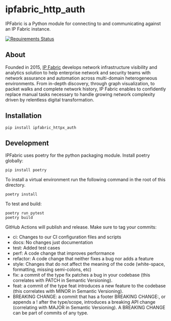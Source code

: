 # ipfabric_http_auth

IPFabric is a Python module for connecting to and communicating against an IP Fabric instance.

[![Requirements Status](https://requires.io/github/community-fabric/ipfabric_httpx_auth/requirements.svg?branch=main)](https://requires.io/github/community-fabric/ipfabric_httpx_auth/requirements/?branch=main)

## About

Founded in 2015, [IP Fabric](https://ipfabric.io/) develops network infrastructure visibility and analytics solution to
help enterprise network and security teams with network assurance and automation across multi-domain heterogeneous
environments. From in-depth discovery, through graph visualization, to packet walks and complete network history, IP
Fabric enables to confidently replace manual tasks necessary to handle growing network complexity driven by relentless
digital transformation.

## Installation

```
pip install ipfabric_httpx_auth
```

## Development

IPFabric uses poetry for the python packaging module. Install poetry globally:

```
pip install poetry
```

To install a virtual environment run the following command in the root of this directory.

```
poetry install
```

To test and build:

```
poetry run pytest
poetry build
```

GitHub Actions will publish and release. Make sure to tag your commits:

* ci: Changes to our CI configuration files and scripts
* docs: No changes just documentation
* test: Added test cases
* perf: A code change that improves performance
* refactor: A code change that neither fixes a bug nor adds a feature
* style: Changes that do not affect the meaning of the code (white-space, formatting, missing semi-colons, etc)
* fix: a commit of the type fix patches a bug in your codebase (this correlates with PATCH in Semantic Versioning).
* feat: a commit of the type feat introduces a new feature to the codebase (this correlates with MINOR in Semantic Versioning).
* BREAKING CHANGE: a commit that has a footer BREAKING CHANGE:, or appends a ! after the type/scope, introduces a breaking
  API change (correlating with MAJOR in Semantic Versioning). A BREAKING CHANGE can be part of commits of any type.
